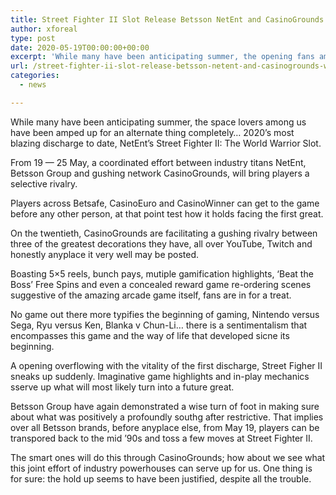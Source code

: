 ```yaml
---
title: Street Fighter II Slot Release Betsson NetEnt and CasinoGrounds work together to convey most sultry arrival of 2020
author: xforeal 
type: post
date: 2020-05-19T00:00:00+00:00
excerpt: 'While many have been anticipating summer, the opening fans among us have been amped up for an alternate thing entirely '
url: /street-fighter-ii-slot-release-betsson-netent-and-casinogrounds-work-together-to-convey-most-sultry-arrival-of-2020/
categories:
  - news

---
```

While many have been anticipating summer, the space lovers among us have been amped up for an alternate thing completely&#8230; 2020&#8217;s most blazing discharge to date, NetEnt&#8217;s Street Fighter II: The World Warrior Slot. 

From 19 &#8212; 25 May, a coordinated effort between industry titans NetEnt, Betsson Group and gushing network CasinoGrounds, will bring players a selective rivalry. 

Players across Betsafe, CasinoEuro and CasinoWinner can get to the game before any other person, at that point test how it holds facing the first great. 

On the twentieth, CasinoGrounds are facilitating a gushing rivalry between three of the greatest decorations they have, all over YouTube, Twitch and honestly anyplace it very well may be posted. 

Boasting 5&#215;5 reels, bunch pays, mutiple gamification highlights, &#8216;Beat the Boss&#8217; Free Spins and even a concealed reward game re-ordering scenes suggestive of the amazing arcade game itself, fans are in for a treat. 

No game out there more typifies the beginning of gaming, Nintendo versus Sega, Ryu versus Ken, Blanka v Chun-Li&#8230; there is a sentimentalism that encompasses this game and the way of life that developed sicne its beginning. 

A opening overflowing with the vitality of the first discharge, Street Figher II sneaks up suddenly. Imaginative game highlights and in-play mechanics sserve up what will most likely turn into a future great. 

Betsson Group have again demonstrated a wise turn of foot in making sure about what was positively a profoundly southg after restrictive. That implies over all Betsson brands, before anyplace else, from May 19, players can be transpored back to the mid &#8217;90s and toss a few moves at Street Fighter II. 

The smart ones will do this through CasinoGrounds; how about we see what this joint effort of industry powerhouses can serve up for us. One thing is for sure: the hold up seems to have been justified, despite all the trouble.